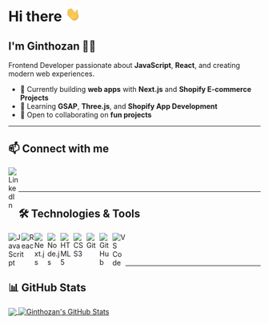 # Hi there <img src="https://raw.githubusercontent.com/rcabarreto/rcabarreto/master/wave.gif" width="30px">

## I'm Ginthozan 👨‍💻

Frontend Developer passionate about **JavaScript**, **React**, and creating modern web experiences.  

- 💼 Currently building **web apps** with **Next.js** and **Shopify E-commerce Projects**  
- 🌱 Learning **GSAP**, **Three.js**, and **Shopify App Development**  
- 👯 Open to collaborating on **fun projects**  

---

## 📫 Connect with me

[<img align="left" alt="LinkedIn" width="20px" src="https://cdn.jsdelivr.net/npm/simple-icons@v8/icons/linkedin.svg" />](https://linkedin.com/in/ginthozan-v)

<br /><br />

---

## 🛠 Technologies & Tools

<img align="left" alt="JavaScript" width="26px" src="https://cdn.jsdelivr.net/npm/simple-icons@v8/icons/javascript.svg" style="color:currentColor" />
<img align="left" alt="React" width="26px" src="https://cdn.jsdelivr.net/npm/simple-icons@v8/icons/react.svg" style="color:currentColor" />
<img align="left" alt="Next.js" width="26px" src="https://cdn.jsdelivr.net/npm/simple-icons@v8/icons/nextdotjs.svg" style="color:currentColor" />
<img align="left" alt="Node.js" width="26px" src="https://cdn.jsdelivr.net/npm/simple-icons@v8/icons/nodedotjs.svg" style="color:currentColor" />
<img align="left" alt="HTML5" width="26px" src="https://cdn.jsdelivr.net/npm/simple-icons@v8/icons/html5.svg" style="color:currentColor" />
<img align="left" alt="CSS3" width="26px" src="https://cdn.jsdelivr.net/npm/simple-icons@v8/icons/css3.svg" style="color:currentColor" />
<img align="left" alt="Git" width="26px" src="https://cdn.jsdelivr.net/npm/simple-icons@v8/icons/git.svg" style="color:currentColor" />
<img align="left" alt="GitHub" width="26px" src="https://cdn.jsdelivr.net/npm/simple-icons@v8/icons/github.svg" style="color:currentColor" />
<img align="left" alt="VS Code" width="26px" src="https://cdn.jsdelivr.net/npm/simple-icons@v8/icons/visualstudiocode.svg" style="color:currentColor" />

<br /><br /><br />

---

## 📊 GitHub Stats

<a href="https://github.com/ginthozan-v">
  <img align="center" src="https://github-readme-stats.vercel.app/api/top-langs/?username=ginthozan-v&theme=radical&hide=java,html,pawn,assembly,tex&langs_count=3" />
</a>
<a href="https://github.com/ginthozan-v">
  <img align="center" src="https://github-readme-stats.vercel.app/api?username=ginthozan-v&show_icons=true&line_height=27&count_private=true&theme=radical" alt="Ginthozan's GitHub Stats" />
</a>
